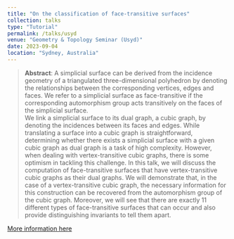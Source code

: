 ```yaml
---
title: "On the classification of face-transitive surfaces"
collection: talks
type: "Tutorial"
permalink: /talks/usyd
venue: "Geometry & Topology Seminar (Usyd)"
date: 2023-09-04
location: "Sydney, Australia"
---
```


>__Abstract__: A simplicial surface can be derived from the incidence geometry of a 
>triangulated three-dimensional polyhedron by denoting the relationships between 
>the corresponding vertices, edges and faces. We refer to a simplicial surface as 
>face-transitive if the corresponding automorphism group acts transitively on the 
>faces of the simplicial surface.<br>
>We link a simplicial surface to its dual graph, a cubic graph, by denoting the 
>incidences between its faces and edges. While translating a surface into a cubic 
>graph is straightforward, determining whether there exists a simplicial surface with 
>a given cubic graph as dual graph is a task of high complexity. However, when dealing 
>with vertex-transitive cubic graphs, there is some optimism in tackling this challenge.
>In this talk, we will discuss the computation of face-transitive surfaces that have 
>vertex-transitive cubic graphs as their dual graphs. We will demonstrate that, in the 
>case of a vertex-transitive cubic graph, the necessary information for this construction 
>can be recovered from the automorphism group of the cubic graph. Moreover, we will see 
>that there are exactly 11 different types of face-transitive surfaces that can occur and 
>also provide distinguishing invariants to tell them apart.

[More information here](https://www.maths.usyd.edu.au/s/scnitm/tillmann-Geometry-Topology-Reymond)
